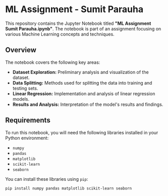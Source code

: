 # ML Assignment - Sumit Parauha

This repository contains the Jupyter Notebook titled **"ML Assignment Sumit Parauha.ipynb"**. The notebook is part of an assignment focusing on various Machine Learning concepts and techniques. 

## Overview

The notebook covers the following key areas:

- **Dataset Exploration:** Preliminary analysis and visualization of the dataset.
- **Data Splitting:** Methods used for splitting the data into training and testing sets.
- **Linear Regression:** Implementation and analysis of linear regression models.
- **Results and Analysis:** Interpretation of the model's results and findings.

## Requirements

To run this notebook, you will need the following libraries installed in your Python environment:

- `numpy`
- `pandas`
- `matplotlib`
- `scikit-learn`
- `seaborn`

You can install these libraries using `pip`:

```bash
pip install numpy pandas matplotlib scikit-learn seaborn
